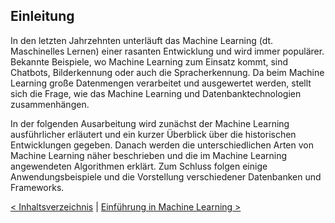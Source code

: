 ## Einleitung

In den letzten Jahrzehnten unterläuft das Machine Learning (dt. Maschinelles Lernen) einer rasanten Entwicklung und wird immer populärer. Bekannte Beispiele, wo Machine Learning zum Einsatz kommt, sind Chatbots, Bilderkennung oder auch die Spracherkennung. Da beim Machine Learning große Datenmengen verarbeitet und ausgewertet werden, stellt sich die Frage, wie das Machine Learning und Datenbanktechnologien zusammenhängen.

In der folgenden Ausarbeitung wird zunächst der Machine Learning ausführlicher erläutert und ein kurzer Überblick über die historischen Entwicklungen gegeben. Danach werden die unterschiedlichen Arten von Machine Learning näher beschrieben und die im Machine Learning angewendeten Algorithmen erklärt. Zum Schluss folgen einige Anwendungsbeispiele und die Vorstellung verschiedener Datenbanken und Frameworks.

[< Inhaltsverzeichnis](Inhaltsverzeichnis.md) | [Einführung in Machine Learning >](Einführung.md)
